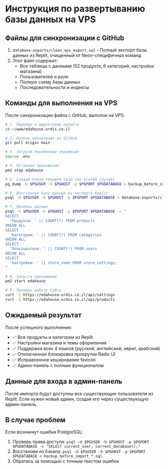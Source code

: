 # Инструкция по развертыванию базы данных на VPS

## Файлы для синхронизации с GitHub

1. `database-exports/clean_vps_export.sql` - Полный экспорт базы данных из Replit, очищенный от Neon-специфичных команд
2. Этот файл содержит:
   - Все таблицы с данными (52 продукта, 6 категорий, настройки магазина)
   - Пользователей и роли
   - Полную схему базы данных
   - Последовательности и индексы

## Команды для выполнения на VPS

После синхронизации файла с GitHub, выполни на VPS:

```bash
# 1. Перейди в директорию проекта
cd ~/www/edahouse.ordis.co.il

# 2. Получи обновления из GitHub
git pull origin main

# 3. Загрузи переменные окружения
source .env

# 4. Останови приложение
pm2 stop edahouse

# 5. Создай бэкап текущей базы (на всякий случай)
pg_dump -U $PGUSER -h $PGHOST -p $PGPORT $PGDATABASE > backup_before_import_$(date +%Y%m%d_%H%M%S).sql

# 6. Восстанови базу данных из экспорта Replit
psql -U $PGUSER -h $PGHOST -p $PGPORT $PGDATABASE < database-exports/clean_vps_export.sql

# 7. Проверь данные
psql -U $PGUSER -h $PGHOST -p $PGPORT $PGDATABASE -c "
SELECT 
  'Продукты: ' || COUNT(*) FROM products
UNION ALL
SELECT 
  'Категории: ' || COUNT(*) FROM categories  
UNION ALL
SELECT 
  'Пользователи: ' || COUNT(*) FROM users
UNION ALL
SELECT 
  'Настройки: ' || store_name FROM store_settings;
"

# 8. Запусти приложение
pm2 start edahouse

# 9. Проверь работу сайта
curl -I https://edahouse.ordis.co.il/api/settings
curl -I https://edahouse.ordis.co.il/api/products
```

## Ожидаемый результат

После успешного выполнения:
- ✅ Все продукты и категории из Replit
- ✅ Настройки магазина и темы оформления  
- ✅ Поддержка всех 4 языков (русский, английский, иврит, арабский)
- ✅ Отключенная блокировка прокрутки Radix UI
- ✅ Исправленное кеширование favicon
- ✅ Админ-панель с полным функционалом

## Данные для входа в админ-панель

После импорта будут доступны все существующие пользователи из Replit.
Если нужен новый админ, создай его через существующую админ-панель.

## В случае проблем

Если возникнут ошибки PostgreSQL:
1. Проверь права доступа: `psql -U $PGUSER -h $PGHOST -p $PGPORT $PGDATABASE -c "SELECT current_user, current_database();"`
2. Восстанови из бэкапа: `psql -U $PGUSER -h $PGHOST -p $PGPORT $PGDATABASE < backup_before_import_*.sql`
3. Обратись за помощью с точным текстом ошибки